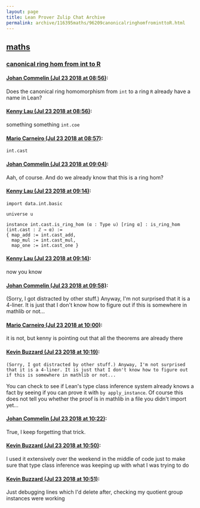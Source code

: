 ```yaml
---
layout: page
title: Lean Prover Zulip Chat Archive 
permalink: archive/116395maths/96209canonicalringhomfrominttoR.html
---
```


## [maths](index.html)
### [canonical ring hom from int to R](96209canonicalringhomfrominttoR.html)

#### [Johan Commelin (Jul 23 2018 at 08:56)](https://leanprover.zulipchat.com/#narrow/stream/116395-maths/topic/canonical%20ring%20hom%20from%20int%20to%20R/near/130132971):
Does the canonical ring homomorphism from `int` to a ring `R` already have a name in Lean?

#### [Kenny Lau (Jul 23 2018 at 08:56)](https://leanprover.zulipchat.com/#narrow/stream/116395-maths/topic/canonical%20ring%20hom%20from%20int%20to%20R/near/130132977):
something something `int.coe`

#### [Mario Carneiro (Jul 23 2018 at 08:57)](https://leanprover.zulipchat.com/#narrow/stream/116395-maths/topic/canonical%20ring%20hom%20from%20int%20to%20R/near/130132982):
`int.cast`

#### [Johan Commelin (Jul 23 2018 at 09:04)](https://leanprover.zulipchat.com/#narrow/stream/116395-maths/topic/canonical%20ring%20hom%20from%20int%20to%20R/near/130133232):
Aah, of course. And do we already know that this is a ring hom?

#### [Kenny Lau (Jul 23 2018 at 09:14)](https://leanprover.zulipchat.com/#narrow/stream/116395-maths/topic/canonical%20ring%20hom%20from%20int%20to%20R/near/130133599):
```lean
import data.int.basic

universe u

instance int.cast.is_ring_hom (α : Type u) [ring α] : is_ring_hom (int.cast : ℤ → α) :=
{ map_add := int.cast_add,
  map_mul := int.cast_mul,
  map_one := int.cast_one }
```

#### [Kenny Lau (Jul 23 2018 at 09:14)](https://leanprover.zulipchat.com/#narrow/stream/116395-maths/topic/canonical%20ring%20hom%20from%20int%20to%20R/near/130133600):
now you know

#### [Johan Commelin (Jul 23 2018 at 09:58)](https://leanprover.zulipchat.com/#narrow/stream/116395-maths/topic/canonical%20ring%20hom%20from%20int%20to%20R/near/130135077):
(Sorry, I got distracted by other stuff.) Anyway, I'm not surprised that it is a 4-liner. It is just that I don't know how to figure out if this is somewhere in mathlib or not...

#### [Mario Carneiro (Jul 23 2018 at 10:00)](https://leanprover.zulipchat.com/#narrow/stream/116395-maths/topic/canonical%20ring%20hom%20from%20int%20to%20R/near/130135209):
it is not, but kenny is pointing out that all the theorems are already there

#### [Kevin Buzzard (Jul 23 2018 at 10:19)](https://leanprover.zulipchat.com/#narrow/stream/116395-maths/topic/canonical%20ring%20hom%20from%20int%20to%20R/near/130135926):
```quote
(Sorry, I got distracted by other stuff.) Anyway, I'm not surprised that it is a 4-liner. It is just that I don't know how to figure out if this is somewhere in mathlib or not...
```
You can check to see if Lean's type class inference system already knows a fact by seeing if you can prove it with `by apply_instance`. Of course this does not tell you whether the proof is in mathlib in a file you didn't import yet...

#### [Johan Commelin (Jul 23 2018 at 10:22)](https://leanprover.zulipchat.com/#narrow/stream/116395-maths/topic/canonical%20ring%20hom%20from%20int%20to%20R/near/130136073):
True, I keep forgetting that trick.

#### [Kevin Buzzard (Jul 23 2018 at 10:50)](https://leanprover.zulipchat.com/#narrow/stream/116395-maths/topic/canonical%20ring%20hom%20from%20int%20to%20R/near/130137120):
I used it extensively over the weekend in the middle of code just to make sure that type class inference was keeping up with what I was trying to do

#### [Kevin Buzzard (Jul 23 2018 at 10:51)](https://leanprover.zulipchat.com/#narrow/stream/116395-maths/topic/canonical%20ring%20hom%20from%20int%20to%20R/near/130137155):
Just debugging lines which I'd delete after, checking my quotient group instances were working

